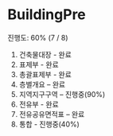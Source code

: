 # BuildingPre

진행도: 60% (7 / 8)
1. 건축물대장 - 완료
2. 표제부 - 완료
3. 총괄표제부 - 완료
4. 층별개요 – 완료
5. 지역지구구역 – 진행중(90%)
6. 전유부 - 완료
7. 전유공유면적표 – 완료
8. 통합 - 진행중(40%)
